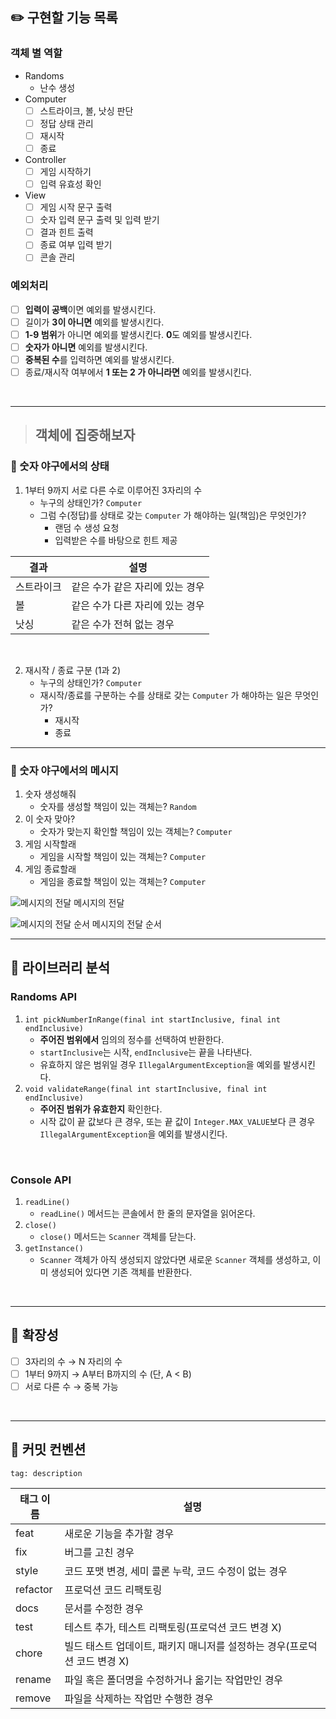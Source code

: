 ## ✏️ 구현할 기능 목록

### 객체 별 역할

- Randoms
    - 난수 생성
- Computer
    - [ ]  스트라이크, 볼, 낫싱 판단
    - [ ]  정답 상태 관리
    - [ ]  재시작
    - [ ]  종료
- Controller
    - [ ]  게임 시작하기
    - [ ]  입력 유효성 확인
- View
    - [ ]  게임 시작 문구 출력
    - [ ]  숫자 입력 문구 출력 및 입력 받기
    - [ ]  결과 힌트 출력
    - [ ]  종료 여부 입력 받기
    - [ ]  콘솔 관리

### 예외처리

- [ ]  **입력이 공백**이면 예외를 발생시킨다.
- [ ]  길이가 **3이 아니면** 예외를 발생시킨다.
- [ ]  **1-9 범위**가 아니면 예외를 발생시킨다. **0**도 예외를 발생시킨다.
- [ ]  **숫자가 아니면** 예외를 발생시킨다.
- [ ]  **중복된 수**를 입력하면 예외를 발생시킨다.
- [ ]  종료/재시작 여부에서 **1 또는 2 가 아니라면** 예외를 발생시킨다.

<br>

---

> ## 객체에 집중해보자

### 🎲 숫자 야구에서의 상태

1. 1부터 9까지 서로 다른 수로 이루어진 3자리의 수
   - 누구의 상태인가? `Computer`
   - 그럼 수(정답)를 상태로 갖는 `Computer` 가 해야하는 일(책임)은 무엇인가?
       - 랜덤 수 생성 요청
       - 입력받은 수를 바탕으로 힌트 제공

| 결과    | 설명 |
|-------| --- |
| 스트라이크 | 같은 수가 같은 자리에 있는 경우 |
| 볼     | 같은 수가 다른 자리에 있는 경우 |
| 낫싱    | 같은 수가 전혀 없는 경우 |

<br>

2. 재시작 / 종료 구분 (1과 2)
   - 누구의 상태인가? `Computer`
   - 재시작/종료를 구분하는 수를 상태로 갖는 `Computer` 가 해야하는 일은 무엇인가?
       - 재시작
       - 종료

---

### 💬 숫자 야구에서의 메시지

1. 숫자 생성해줘
    - 숫자를 생성할 책임이 있는 객체는? `Random`
2. 이 숫자 맞아?
    - 숫자가 맞는지 확인할 책임이 있는 객체는? `Computer`
3. 게임 시작할래
    - 게임을 시작할 책임이 있는 객체는? `Computer`
4. 게임 종료할래
    - 게임을 종료할 책임이 있는 객체는? `Computer`

![메시지의 전달](https://github.com/ay-eonii/ProblemSolving/assets/110026001/a0bc3a9f-28ab-4b8c-9d2a-5d77ceb2cbcd)
메시지의 전달

![메시지의 전달 순서](https://github.com/ay-eonii/ProblemSolving/assets/110026001/c2e8e1c7-7228-4c75-9da8-8ea18c40863e)
메시지의 전달 순서

---

## 📕 라이브러리 분석

### Randoms API

1. `int pickNumberInRange(final int startInclusive, final int endInclusive)`
    - **주어진 범위에서** 임의의 정수를 선택하여 반환한다.
    - `startInclusive`는 시작, `endInclusive`는 끝을 나타낸다.
    - 유효하지 않은 범위일 경우 `IllegalArgumentException`을 예외를 발생시킨다.
2. `void validateRange(final int startInclusive, final int endInclusive)`
    - **주어진 범위가 유효한지** 확인한다.
    - 시작 값이 끝 값보다 큰 경우, 또는 끝 값이 `Integer.MAX_VALUE`보다 큰 경우 `IllegalArgumentException`을 예외를 발생시킨다.

<br>

### Console API

1. `readLine()`
    - `readLine()` 메서드는 콘솔에서 한 줄의 문자열을 읽어온다.
2. `close()`
    - `close()` 메서드는 `Scanner` 객체를 닫는다.
3. `getInstance()`
    - `Scanner` 객체가 아직 생성되지 않았다면 새로운 `Scanner` 객체를 생성하고, 이미 생성되어 있다면 기존 객체를 반환한다.

<br>

---



## 📢 확장성

- [ ]  3자리의 수 → N 자리의 수
- [ ]  1부터 9까지 → A부터 B까지의 수 (단, A < B)
- [ ]  서로 다른 수 → 중복 가능

<br>

---

## 📏 커밋 컨벤션

```
tag: description
```

| 태그 이름 | 설명 |
| --- | --- |
| feat | 새로운 기능을 추가할 경우 |
| fix | 버그를 고친 경우 |
| style | 코드 포맷 변경, 세미 콜론 누락, 코드 수정이 없는 경우 |
| refactor | 프로덕션 코드 리팩토링 |
| docs | 문서를 수정한 경우 |
| test | 테스트 추가, 테스트 리팩토링(프로덕션 코드 변경 X) |
| chore | 빌드 태스트 업데이트, 패키지 매니저를 설정하는 경우(프로덕션 코드 변경 X) |
| rename | 파일 혹은 폴더명을 수정하거나 옮기는 작업만인 경우 |
| remove | 파일을 삭제하는 작업만 수행한 경우 |